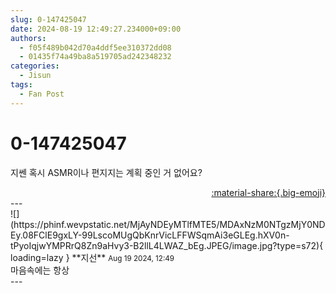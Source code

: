 ```yaml
---
slug: 0-147425047
date: 2024-08-19 12:49:27.234000+09:00
authors:
  - f05f489b042d70a4ddf5ee310372dd08
  - 01435f74a49ba8a519705ad242348232
categories:
  - Jisun
tags:
  - Fan Post
---
```


# 0-147425047

<div class="post-container" markdown="1">
<div class="content-container md-sidebar__scrollwrap" markdown="1">

지쎈 혹시 ASMR이나 편지지는 계획 중인 거 없어요?

</div>
</div>

<div style="text-align: right;" markdown="1">
<a href="https://weverse.io/fromis9/fanpost/0-147425047" style="text-align: right;">:material-share:{.big-emoji}</a>
</div>
---

<div class="comments-container md-sidebar__scrollwrap" markdown="1">
<div class="comment" markdown="1">
<div class='id-container' markdown="1">
![](https://phinf.wevpstatic.net/MjAyNDEyMTlfMTE5/MDAxNzM0NTgzMjY0NDEy.08FClE9gxLY-99LscoMUgQbKnrVicLFFWSqmAi3eGLEg.hXV0n-tPyoIqjwYMPRrQ8Zn9aHvy3-B2llL4LWAZ_bEg.JPEG/image.jpg?type=s72){ loading=lazy }
**<span class="artist">지선</span>** <small>Aug 19 2024, 12:49</small><br>
</div>
<div class='comment-body' markdown="1">
마음속에는 항상
</div>
</div>
</div>
---
